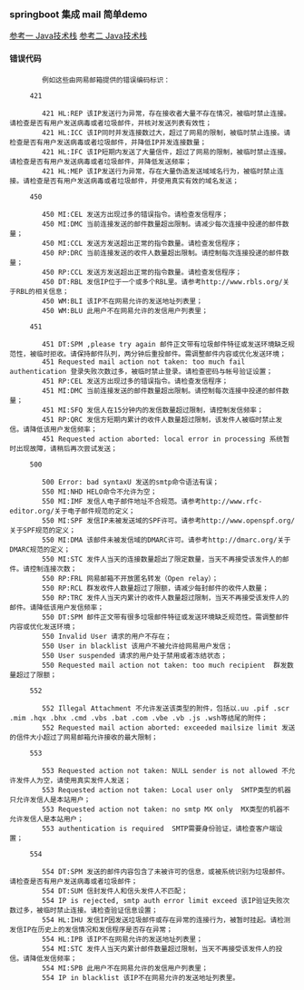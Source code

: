 ### springboot 集成 mail 简单demo
[参考一 Java技术栈](https://mp.weixin.qq.com/s/giNVb0eHLBFgd10TLX_Ahw)
[参考二 Java技术栈](https://mp.weixin.qq.com/s/JclkM4weUxQrMMZi33GFSA)

#### 错误代码
            例如这些由网易邮箱提供的错误编码标识：
            
         421
            
            421 HL:REP 该IP发送行为异常，存在接收者大量不存在情况，被临时禁止连接。请检查是否有用户发送病毒或者垃圾邮件，并核对发送列表有效性； 
            421 HL:ICC 该IP同时并发连接数过大，超过了网易的限制，被临时禁止连接。请检查是否有用户发送病毒或者垃圾邮件，并降低IP并发连接数量； 
            421 HL:IFC 该IP短期内发送了大量信件，超过了网易的限制，被临时禁止连接。请检查是否有用户发送病毒或者垃圾邮件，并降低发送频率； 
            421 HL:MEP 该IP发送行为异常，存在大量伪造发送域域名行为，被临时禁止连接。请检查是否有用户发送病毒或者垃圾邮件，并使用真实有效的域名发送；
            
         450
            
            450 MI:CEL 发送方出现过多的错误指令。请检查发信程序； 
            450 MI:DMC 当前连接发送的邮件数量超出限制。请减少每次连接中投递的邮件数量； 
            450 MI:CCL 发送方发送超出正常的指令数量。请检查发信程序； 
            450 RP:DRC 当前连接发送的收件人数量超出限制。请控制每次连接投递的邮件数量； 
            450 RP:CCL 发送方发送超出正常的指令数量。请检查发信程序； 
            450 DT:RBL 发信IP位于一个或多个RBL里。请参考http://www.rbls.org/关于RBL的相关信息； 
            450 WM:BLI 该IP不在网易允许的发送地址列表里； 
            450 WM:BLU 此用户不在网易允许的发信用户列表里；
            
         451
            
            451 DT:SPM ,please try again 邮件正文带有垃圾邮件特征或发送环境缺乏规范性，被临时拒收。请保持邮件队列，两分钟后重投邮件。需调整邮件内容或优化发送环境； 
            451 Requested mail action not taken: too much fail authentication 登录失败次数过多，被临时禁止登录。请检查密码与帐号验证设置； 
            451 RP:CEL 发送方出现过多的错误指令。请检查发信程序； 
            451 MI:DMC 当前连接发送的邮件数量超出限制。请控制每次连接中投递的邮件数量； 
            451 MI:SFQ 发信人在15分钟内的发信数量超过限制，请控制发信频率； 
            451 RP:QRC 发信方短期内累计的收件人数量超过限制，该发件人被临时禁止发信。请降低该用户发信频率； 
            451 Requested action aborted: local error in processing 系统暂时出现故障，请稍后再次尝试发送；
            
         500
            
            500 Error: bad syntaxU 发送的smtp命令语法有误； 
            550 MI:NHD HELO命令不允许为空； 
            550 MI:IMF 发信人电子邮件地址不合规范。请参考http://www.rfc-editor.org/关于电子邮件规范的定义； 
            550 MI:SPF 发信IP未被发送域的SPF许可。请参考http://www.openspf.org/关于SPF规范的定义； 
            550 MI:DMA 该邮件未被发信域的DMARC许可。请参考http://dmarc.org/关于DMARC规范的定义； 
            550 MI:STC 发件人当天的连接数量超出了限定数量，当天不再接受该发件人的邮件。请控制连接次数； 
            550 RP:FRL 网易邮箱不开放匿名转发（Open relay）； 
            550 RP:RCL 群发收件人数量超过了限额，请减少每封邮件的收件人数量； 
            550 RP:TRC 发件人当天内累计的收件人数量超过限制，当天不再接受该发件人的邮件。请降低该用户发信频率； 
            550 DT:SPM 邮件正文带有很多垃圾邮件特征或发送环境缺乏规范性。需调整邮件内容或优化发送环境； 
            550 Invalid User 请求的用户不存在； 
            550 User in blacklist 该用户不被允许给网易用户发信； 
            550 User suspended 请求的用户处于禁用或者冻结状态； 
            550 Requested mail action not taken: too much recipient  群发数量超过了限额；
            
         552
            
            552 Illegal Attachment 不允许发送该类型的附件，包括以.uu .pif .scr .mim .hqx .bhx .cmd .vbs .bat .com .vbe .vb .js .wsh等结尾的附件； 
            552 Requested mail action aborted: exceeded mailsize limit 发送的信件大小超过了网易邮箱允许接收的最大限制；
            
         553
            
            553 Requested action not taken: NULL sender is not allowed 不允许发件人为空，请使用真实发件人发送； 
            553 Requested action not taken: Local user only  SMTP类型的机器只允许发信人是本站用户； 
            553 Requested action not taken: no smtp MX only  MX类型的机器不允许发信人是本站用户； 
            553 authentication is required  SMTP需要身份验证，请检查客户端设置；
            
         554
            
            554 DT:SPM 发送的邮件内容包含了未被许可的信息，或被系统识别为垃圾邮件。请检查是否有用户发送病毒或者垃圾邮件； 
            554 DT:SUM 信封发件人和信头发件人不匹配； 
            554 IP is rejected, smtp auth error limit exceed 该IP验证失败次数过多，被临时禁止连接。请检查验证信息设置； 
            554 HL:IHU 发信IP因发送垃圾邮件或存在异常的连接行为，被暂时挂起。请检测发信IP在历史上的发信情况和发信程序是否存在异常； 
            554 HL:IPB 该IP不在网易允许的发送地址列表里； 
            554 MI:STC 发件人当天内累计邮件数量超过限制，当天不再接受该发件人的投信。请降低发信频率； 
            554 MI:SPB 此用户不在网易允许的发信用户列表里； 
            554 IP in blacklist 该IP不在网易允许的发送地址列表里。
        
